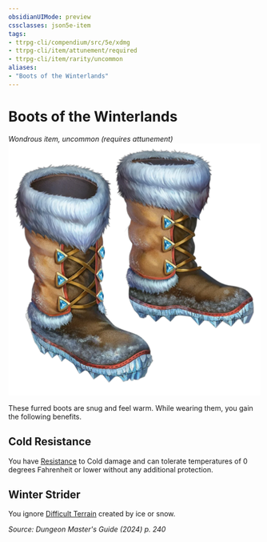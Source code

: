 ```yaml
---
obsidianUIMode: preview
cssclasses: json5e-item
tags:
- ttrpg-cli/compendium/src/5e/xdmg
- ttrpg-cli/item/attunement/required
- ttrpg-cli/item/rarity/uncommon
aliases: 
- "Boots of the Winterlands"
---
```

# Boots of the Winterlands
*Wondrous item, uncommon (requires attunement)*  
![](3-Mechanics/CLI/items/img/boots-of-the-winterlands.webp#right)


These furred boots are snug and feel warm. While wearing them, you gain the following benefits.

## Cold Resistance

You have [Resistance](3-Mechanics/CLI/rules/variant-rules/resistance-xphb.md) to Cold damage and can tolerate temperatures of 0 degrees Fahrenheit or lower without any additional protection.

## Winter Strider

You ignore [Difficult Terrain](3-Mechanics/CLI/rules/variant-rules/difficult-terrain-xphb.md) created by ice or snow.

*Source: Dungeon Master's Guide (2024) p. 240*